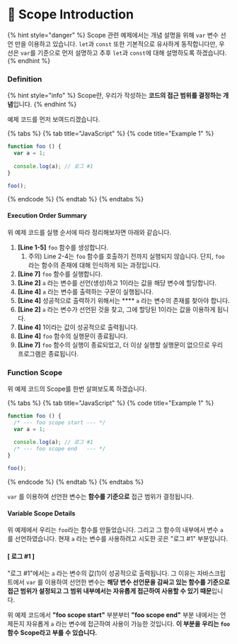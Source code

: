 # 📗  Scope Introduction

{% hint style="danger" %}
Scope 관련 예제에서는 개념 설명을 위해 `var` 변수 선언 만을 이용하고 있습니다. `let`과 `const` 또한 기본적으로 유사하게 동작합니다만, 우선은 `var`를 기준으로 먼저 설명하고 추후 `let`과 `const`에 대해 설명하도록 하겠습니다.
{% endhint %}

### Definition

{% hint style="info" %}
Scope란, 우리가 작성하는 **코드의 접근 범위를 결정하는 개념**입니다.
{% endhint %}

예제 코드를 먼저 보여드리겠습니다.

{% tabs %}
{% tab title="JavaScript" %}
{% code title="Example 1" %}
```javascript
function foo () {
  var a = 1;
  
  console.log(a); // 로그 #1
}

foo();
```
{% endcode %}
{% endtab %}
{% endtabs %}

#### Execution Order Summary

위 예제 코드를 실행 순서에 따라 정리해보자면 아래와 같습니다.

1. **\[Line 1-5]** `foo` 함수를 생성합니다.
   1. 주의) Line 2-4는 `foo` 함수를 호출하기 전까지 실행되지 않습니다. 단지, `foo` 라는 함수의 존재에 대해 인식하게 되는 과정입니다.
2. **\[Line 7]** `foo` 함수를 실행합니다.
3. **\[Line 2]** `a` 라는 변수를 선언(생성)하고 1이라는 값을 해당 변수에 할당합니다.
4. **\[Line 4]** `a` 라는 변수를 출력하는 구문이 실행됩니다.
5. **\[Line 4]** 성공적으로 출력하기 위해서는 **** `a` 라는 변수의 존재를 찾아야 합니다.
6. **\[Line 2]** `a` 라는 변수가 선언된 것을 찾고, 그에 할당된 1이라는 값을 이용하게 됩니다.
7. **\[Line 4]** 1이라는 값이 성공적으로 출력됩니다.
8. **\[Line 4]** `foo` 함수의 실행문이 종료됩니다.
9. **\[Line 7]** `foo` 함수의 실행이 종료되었고, 더 이상 실행할 실행문이 없으므로 우리 프로그램은 종료됩니다.

### Function Scope

위 예제 코드의 Scope를 한번 살펴보도록 하겠습니다.

{% tabs %}
{% tab title="JavaScript" %}
{% code title="Example 1" %}
```javascript
function foo () {
  /* --- foo scope start --- */
  var a = 1;
  
  console.log(a); // 로그 #1
  /* --- foo scope end   --- */
}

foo();
```
{% endcode %}
{% endtab %}
{% endtabs %}

`var` 를 이용하여 선언한 변수는 **함수를 기준으로** 접근 범위가 결정됩니다.

#### Variable Scope Details

위 예제에서 우리는 `foo`라는 함수를 만들었습니다. 그리고 그 함수의 내부에서 변수 `a` 를 선언하였습니다. 현재 `a` 라는 변수를 사용하려고 시도한 곳은 "로그 #1" 부분입니다.

#### \[ 로그 #1 ]

"로그 #1"에서는 `a` 라는 변수의 값(1)이 성공적으로 출력됩니다. 그 이유는 자바스크립트에서 `var` 를 이용하여 선언한 변수는 **해당 변수 선언문을 감싸고 있는 함수를 기준으로 접근 범위가 설정되고 그 범위 내부에서는 자유롭게 접근하여 사용할 수 있기 때문**입니다.

위 예제 코드에서 **"foo scope start"** 부분부터 **"foo scope end"** 부분 내에서는 언제든지 자유롭게 `a` 라는 변수에 접근하여 사용이 가능한 것입니다. **이 부분을 우리는 `foo` 함수 Scope라고 부를 수 있습니다.**
